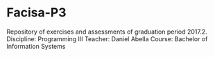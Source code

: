 # Facisa-P3
Repository of exercises and assessments of graduation period 2017.2. Discipline: Programming III Teacher: Daniel Abella Course: Bachelor of Information Systems
